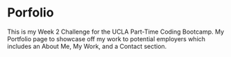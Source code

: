 # Porfolio
This is my Week 2 Challenge for the UCLA Part-Time Coding Bootcamp.
My Portfolio page to showcase off my work to potential employers which includes an About Me, My Work, and a Contact section.
